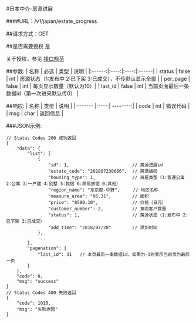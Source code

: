 #日本中介-房源进展

####URL：/v1/japan/estate_progress

##请求方式：GET

##是否需要授权
是

关于授权，参见 [接口规范][1]

##参数:
| 名称 | 必选 | 类型 | 说明 |
|:------:|:----:|:----:|:------|
| status  | false | int | 房源状态（1:发布中 2:已下架 3:已成交），不传默认显示全部 |
| per_page | false | int | 每页显示数量（默认为10）|
| last_id  | false | int | 当前页面最后一条数据id（第一次进来默认传0） |

##响应:
| 名称  | 类型  | 说明 |
|:------- |:----:| --------:|
| code    | int  |  错误代码 |
| msg     | char |  返回信息 |

###JSON示例:
```
// Status Codes 200 成功返回
{
    "data": {
        "list": [
            {
                "id": 1,                        // 房源进展id
                "estate_code": "201807230666",  // 房源编码
                "housing_type": 1,              // 房屋类型（1:普通公寓 2:公寓 3:一户建 4:别墅 5:民宿 6:简易旅馆 0:其他）
                "region_name": "东京都-中野",     // 地区名称
                "measure_area": "95.31",        // 面积
                "price": "8580.10",             // 价格（日元）
                "customer_number": 2,           // 意向客户数量
                "status": 1,                    // 房源状态（1:发布中 2:已下架 3:已成交）
                "add_time": "2018/07/28"        // 添加时间
            },
            ...
        ],
        "pagenation": {
            "last_id": 31   // 本页最后一条数据id，如果为-1则表示当前页为最后一页
        }
    },
    "code": 0,
    "msg": "success"
}
// Status Codes 400 失败返回
{
    "code": 1010,
    "msg": "失败原因"
}
```
[1]: ../read/auth.html